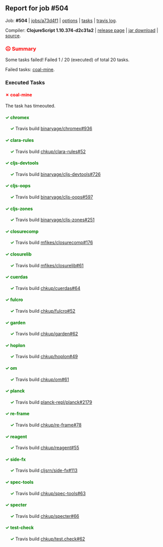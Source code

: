 ## Report for job #504

Job: **#504** | [jobs/a73d4f1](https://github.com/cljs-oss/canary/commit/a73d4f1dd877e0bdd209a9802bb1ad6cfe404e7f) | [options](options.edn) | [tasks](tasks.edn) | [travis log](https://travis-ci.org/cljs-oss/canary/builds/410434097).

Compiler: **ClojureScript 1.10.374-d2c31a2** | [release page](https://github.com/cljs-oss/canary/releases/tag/r1.10.374-d2c31a2) | [jar download](https://github.com/cljs-oss/canary/releases/download/r1.10.374-d2c31a2/clojurescript-1.10.374-d2c31a2.jar) | [source](https://github.com/mfikes/clojurescript/commit/d2c31a26868d84cfee29e88c173526ccf41ff798).

### <b style='color:red'>☹ Summary</b>

Some tasks failed! Failed 1 / 20 (executed) of total 20 tasks.

Failed tasks: [coal-mine](#-coal-mine).

### Executed Tasks

#### <b style='color:red'>&#x2717; coal-mine</b>
The task has timeouted.

#### <b style='color:green'>&#x2713; chromex</b>
&nbsp;&nbsp;&nbsp;&nbsp;<b style='color:green'>&#x2713;</b> Travis build [binaryage/chromex#936](https://travis-ci.org/binaryage/chromex/builds/410437149)<br>

#### <b style='color:green'>&#x2713; clara-rules</b>
&nbsp;&nbsp;&nbsp;&nbsp;<b style='color:green'>&#x2713;</b> Travis build [chkup/clara-rules#52](https://travis-ci.org/chkup/clara-rules/builds/410437166)<br>

#### <b style='color:green'>&#x2713; cljs-devtools</b>
&nbsp;&nbsp;&nbsp;&nbsp;<b style='color:green'>&#x2713;</b> Travis build [binaryage/cljs-devtools#726](https://travis-ci.org/binaryage/cljs-devtools/builds/410437181)<br>

#### <b style='color:green'>&#x2713; cljs-oops</b>
&nbsp;&nbsp;&nbsp;&nbsp;<b style='color:green'>&#x2713;</b> Travis build [binaryage/cljs-oops#597](https://travis-ci.org/binaryage/cljs-oops/builds/410437185)<br>

#### <b style='color:green'>&#x2713; cljs-zones</b>
&nbsp;&nbsp;&nbsp;&nbsp;<b style='color:green'>&#x2713;</b> Travis build [binaryage/cljs-zones#251](https://travis-ci.org/binaryage/cljs-zones/builds/410437183)<br>

#### <b style='color:green'>&#x2713; closurecomp</b>
&nbsp;&nbsp;&nbsp;&nbsp;<b style='color:green'>&#x2713;</b> Travis build [mfikes/closurecomp#176](https://travis-ci.org/mfikes/closurecomp/builds/410437187)<br>

#### <b style='color:green'>&#x2713; closurelib</b>
&nbsp;&nbsp;&nbsp;&nbsp;<b style='color:green'>&#x2713;</b> Travis build [mfikes/closurelib#61](https://travis-ci.org/mfikes/closurelib/builds/410437207)<br>

#### <b style='color:green'>&#x2713; cuerdas</b>
&nbsp;&nbsp;&nbsp;&nbsp;<b style='color:green'>&#x2713;</b> Travis build [chkup/cuerdas#64](https://travis-ci.org/chkup/cuerdas/builds/410437327)<br>

#### <b style='color:green'>&#x2713; fulcro</b>
&nbsp;&nbsp;&nbsp;&nbsp;<b style='color:green'>&#x2713;</b> Travis build [chkup/fulcro#52](https://travis-ci.org/chkup/fulcro/builds/410437331)<br>

#### <b style='color:green'>&#x2713; garden</b>
&nbsp;&nbsp;&nbsp;&nbsp;<b style='color:green'>&#x2713;</b> Travis build [chkup/garden#62](https://travis-ci.org/chkup/garden/builds/410437289)<br>

#### <b style='color:green'>&#x2713; hoplon</b>
&nbsp;&nbsp;&nbsp;&nbsp;<b style='color:green'>&#x2713;</b> Travis build [chkup/hoplon#49](https://travis-ci.org/chkup/hoplon/builds/410437313)<br>

#### <b style='color:green'>&#x2713; om</b>
&nbsp;&nbsp;&nbsp;&nbsp;<b style='color:green'>&#x2713;</b> Travis build [chkup/om#61](https://travis-ci.org/chkup/om/builds/410437333)<br>

#### <b style='color:green'>&#x2713; planck</b>
&nbsp;&nbsp;&nbsp;&nbsp;<b style='color:green'>&#x2713;</b> Travis build [planck-repl/planck#2179](https://travis-ci.org/planck-repl/planck/builds/410437428)<br>

#### <b style='color:green'>&#x2713; re-frame</b>
&nbsp;&nbsp;&nbsp;&nbsp;<b style='color:green'>&#x2713;</b> Travis build [chkup/re-frame#78](https://travis-ci.org/chkup/re-frame/builds/410437449)<br>

#### <b style='color:green'>&#x2713; reagent</b>
&nbsp;&nbsp;&nbsp;&nbsp;<b style='color:green'>&#x2713;</b> Travis build [chkup/reagent#55](https://travis-ci.org/chkup/reagent/builds/410437483)<br>

#### <b style='color:green'>&#x2713; side-fx</b>
&nbsp;&nbsp;&nbsp;&nbsp;<b style='color:green'>&#x2713;</b> Travis build [cljsrn/side-fx#113](https://travis-ci.org/cljsrn/side-fx/builds/410437343)<br>

#### <b style='color:green'>&#x2713; spec-tools</b>
&nbsp;&nbsp;&nbsp;&nbsp;<b style='color:green'>&#x2713;</b> Travis build [chkup/spec-tools#63](https://travis-ci.org/chkup/spec-tools/builds/410437370)<br>

#### <b style='color:green'>&#x2713; specter</b>
&nbsp;&nbsp;&nbsp;&nbsp;<b style='color:green'>&#x2713;</b> Travis build [chkup/specter#66](https://travis-ci.org/chkup/specter/builds/410437376)<br>

#### <b style='color:green'>&#x2713; test-check</b>
&nbsp;&nbsp;&nbsp;&nbsp;<b style='color:green'>&#x2713;</b> Travis build [chkup/test.check#62](https://travis-ci.org/chkup/test.check/builds/410437386)<br>